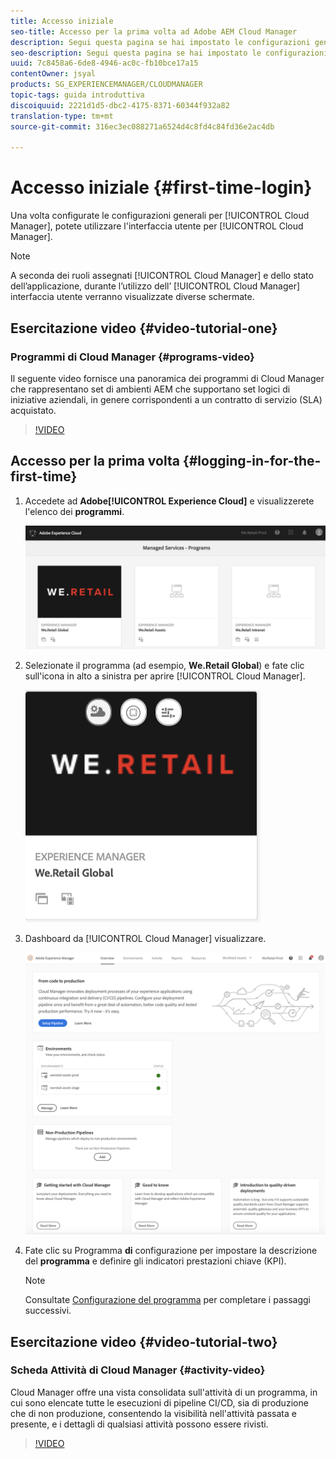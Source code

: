 ```yaml
---
title: Accesso iniziale
seo-title: Accesso per la prima volta ad Adobe AEM Cloud Manager
description: Segui questa pagina se hai impostato le configurazioni generali e sei pronto a utilizzare Cloud Manager per la prima volta.
seo-description: Segui questa pagina se hai impostato le configurazioni generali e sei pronto a utilizzare Adobe AEM Cloud Manager per la prima volta.
uuid: 7c8458a6-6de8-4946-ac0c-fb10bce17a15
contentOwner: jsyal
products: SG_EXPERIENCEMANAGER/CLOUDMANAGER
topic-tags: guida introduttiva
discoiquuid: 2221d1d5-dbc2-4175-8371-60344f932a82
translation-type: tm+mt
source-git-commit: 316ec3ec088271a6524d4c8fd4c84fd36e2ac4db

---
```



# Accesso iniziale {#first-time-login}

Una volta configurate le configurazioni generali per [!UICONTROL Cloud Manager], potete utilizzare l'interfaccia utente per [!UICONTROL Cloud Manager].

>[!NOTE]
>
>A seconda dei ruoli assegnati [!UICONTROL Cloud Manager] e dello stato dell’applicazione, durante l’utilizzo dell’ [!UICONTROL Cloud Manager] interfaccia utente verranno visualizzate diverse schermate.

## Esercitazione video {#video-tutorial-one}

### Programmi di Cloud Manager {#programs-video}

Il seguente video fornisce una panoramica dei programmi di Cloud Manager che rappresentano set di ambienti AEM che supportano set logici di iniziative aziendali, in genere corrispondenti a un contratto di servizio (SLA) acquistato.

>[!VIDEO](https://video.tv.adobe.com/v/26313/?captions=ita)

## Accesso per la prima volta {#logging-in-for-the-first-time}

1. Accedete ad **Adobe[!UICONTROL Experience Cloud]** e visualizzerete l'elenco dei **programmi**.

   ![](assets/screen_shot_2018-06-04at120643pm.png)

1. Selezionate il programma (ad esempio, **We.Retail Global**) e fate clic sull'icona in alto a sinistra per aprire [!UICONTROL Cloud Manager].

   ![](assets/screen_shot_2018-06-04at12611pm.png)

1. Dashboard da [!UICONTROL Cloud Manager] visualizzare.

   ![](assets/FirstLogin1.png)

1. Fate clic su Programma **di** configurazione per impostare la descrizione del **programma** e definire gli indicatori prestazioni chiave (KPI).

   >[!NOTE]
   >
   >Consultate [Configurazione del programma](https://helpx.adobe.com/experience-manager/cloud-manager/using/setting-up-program.html) per completare i passaggi successivi.

## Esercitazione video {#video-tutorial-two}

### Scheda Attività di Cloud Manager {#activity-video}

Cloud Manager offre una vista consolidata sull'attività di un programma, in cui sono elencate tutte le esecuzioni di pipeline CI/CD, sia di produzione che di non produzione, consentendo la visibilità nell'attività passata e presente, e i dettagli di qualsiasi attività possono essere rivisti.

>[!VIDEO](https://video.tv.adobe.com/v/26313/?captions=ita)